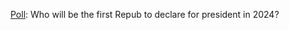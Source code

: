 <a href="https://twitter.com/davewiner/status/1321244681636859905">Poll</a>: Who will be the first Repub to declare for president in 2024?
